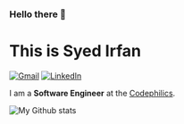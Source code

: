### Hello there 👋
# This is Syed Irfan
[![Gmail](https://img.shields.io/badge/%20-Send%20Mail-black?color=14171A&labelColor=ef5350&logo=gmail&logoColor=ffffff)](mailto:irfansyed479@gmail.com)
[![LinkedIn](https://img.shields.io/badge/%20-Connect-black?color=14171A&labelColor=212121&logo=linkedin&logoColor=ffffff)](https://www.linkedin.com/in/syedirfanx/)

<p align="justify">
I am a <b>Software Engineer</b> at the <a href="https://codephilics.com.au/">Codephilics</a>.
</p>


![My Github stats](https://github-readme-stats.vercel.app/api?username=erfanx&show_icons=true&hide_border=true)
<!--
**Erfanx/Erfanx** is a ✨ _special_ ✨ repository because its `README.md` (this file) appears on your GitHub profile.

Here are some ideas to get you started:

- 🔭 I’m currently working on ...
- 🌱 I’m currently learning ...
- 👯 I’m looking to collaborate on ...
- 🤔 I’m looking for help with ...
- 💬 Ask me about ...
- 📫 How to reach me: ...
- 😄 Pronouns: ...
- ⚡ Fun fact: ...
-->
